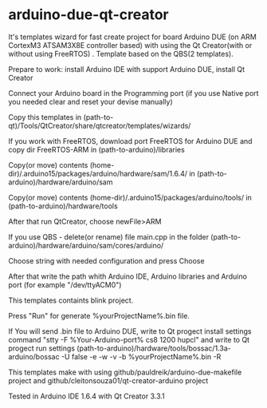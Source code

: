 # arduino-due-qt-creator
It's templates wizard for fast create project for board Arduino DUE (on ARM CortexM3 ATSAM3X8E controller based) with using the Qt Creator(with or without using FreeRTOS) .
Template based on the QBS(2 templates).

Prepare to work: install Arduino IDE with support Arduino DUE, install Qt Creator

Connect your Arduino board in the Programming port (if you use Native port you needed clear and reset your devise manually)

Copy this templates in (path-to-qt)/Tools/QtCreator/share/qtcreator/templates/wizards/

If you work with FreeRTOS, download port FreeRTOS for Arduino DUE and copy dir FreeRTOS-ARM in (path-to-arduino)/libraries

Copy(or move) contents (home-dir)/.arduino15/packages/arduino/hardware/sam/1.6.4/ in (path-to-arduino)/hardware/arduino/sam

Copy(or move) contents (home-dir)/.arduino15/packages/arduino/tools/ in (path-to-arduino)/hardware/tools

After that run QtCreator, choose newFile>ARM

If you use QBS - delete(or rename) file main.cpp in the folder (path-to-arduino)/hardware/arduino/sam/cores/arduino/

Choose string with needed configuration and press Choose

After that write the path whith Arduino IDE, Arduino libraries and Arduino port (for example "/dev/ttyACM0")

This templates containts blink project.

Press "Run" for generate %yourProjectName%.bin file.

If You will send .bin file to Arduino DUE, write to Qt progect install settings command "stty -F %Your-Arduino-port% cs8 1200 hupcl" and write to Qt progect run settings (path-to-arduino)/hardware/tools/bossac/1.3a-arduino/bossac -U false -e -w -v -b %yourProjectName%.bin -R

This templates make with using github/pauldreik/arduino-due-makefile project and github/cleitonsouza01/qt-creator-arduino project

Tested in Arduino IDE 1.6.4 with Qt Creator 3.3.1
